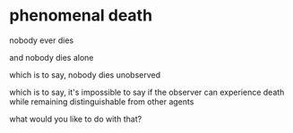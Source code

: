 # phenomenal death

nobody ever dies

and nobody dies alone

which is to say, nobody dies unobserved

which is to say, it's impossible to say if the observer can experience death while remaining distinguishable from other agents

what would you like to do with that?
